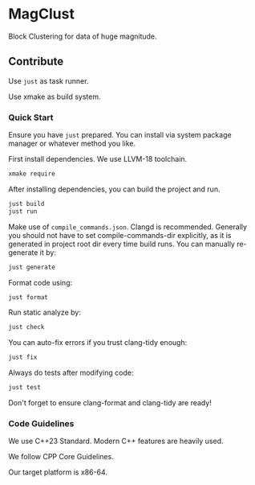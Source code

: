 # MagClust

Block Clustering for data of huge magnitude.

## Contribute

Use `just` as task runner.

Use xmake as build system.

### Quick Start

Ensure you have `just` prepared. You can install via system package manager or whatever method you like.

First install dependencies. We use LLVM-18 toolchain.

```bash
xmake require
```

After installing dependencies, you can build the project and run.

```bash
just build
just run
```

Make use of `compile_commands.json`. Clangd is recommended. Generally you should not have to set compile-commands-dir explicitly, as it is generated in project root dir every time build runs. You can manually re-generate it by:

```bash
just generate
```

Format code using:

```bash
just format
```

Run static analyze by:

```bash
just check
```

You can auto-fix errors if you trust clang-tidy enough:

```bash
just fix
```

Always do tests after modifying code:

```bash
just test
```

Don't forget to ensure clang-format and clang-tidy are ready!

### Code Guidelines

We use C++23 Standard. Modern C++ features are heavily used.

We follow CPP Core Guidelines.

Our target platform is x86-64.
